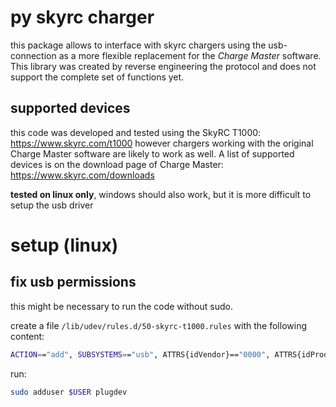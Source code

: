 
# py skyrc charger

this package allows to interface with skyrc chargers using the usb-connection as a more flexible replacement for the *Charge Master* software.
This library was created by reverse engineering the protocol and does not support the complete set of functions yet.

## supported devices

this code was developed and tested using the SkyRC T1000: https://www.skyrc.com/t1000
however chargers working with the original Charge Master software are likely to work as well. A list of supported devices is on the download page of Charge Master: https://www.skyrc.com/downloads

**tested on linux only**, windows should also work, but it is more difficult to setup the usb driver

# setup (linux)

## fix usb permissions

this might be necessary to run the code without sudo.

create a file `/lib/udev/rules.d/50-skyrc-t1000.rules` with the following content:
```bash
ACTION=="add", SUBSYSTEMS=="usb", ATTRS{idVendor}=="0000", ATTRS{idProduct}=="0001", MODE="660", GROUP="plugdev"
```

run:
```bash
sudo adduser $USER plugdev
```
